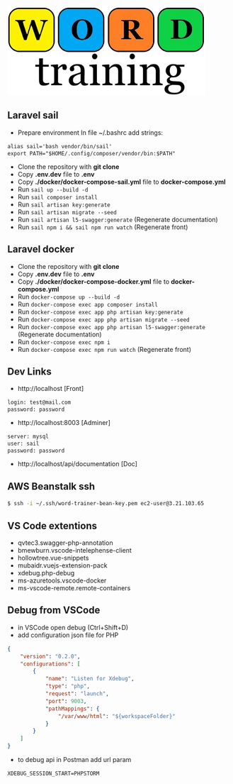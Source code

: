 ![Word trainer](/public/images/logo.png)

## Laravel sail

-   Prepare environment
    In file ~/.bashrc add strings:

```
alias sail='bash vendor/bin/sail'
export PATH="$HOME/.config/composer/vendor/bin:$PATH"
```

-   Clone the repository with **git clone**
-   Copy **.env.dev** file to **.env**
-   Copy **./docker/docker-compose-sail.yml** file to **docker-compose.yml**
-   Run `sail up --build -d`
-   Run `sail composer install`
-   Run `sail artisan key:generate`
-   Run `sail artisan migrate --seed`
-   Run `sail artisan l5-swagger:generate` (Regenerate documentation)
-   Run `sail npm i && sail npm run watch` (Regenerate front)

## Laravel docker

-   Clone the repository with **git clone**
-   Copy **.env.dev** file to **.env**
-   Copy **./docker/docker-compose-docker.yml** file to **docker-compose.yml**
-   Run `docker-compose up --build -d`
-   Run `docker-compose exec app composer install`
-   Run `docker-compose exec app php artisan key:generate`
-   Run `docker-compose exec app php artisan migrate --seed`
-   Run `docker-compose exec app php artisan l5-swagger:generate` (Regenerate documentation)
-   Run `docker-compose exec npm i`
-   Run `docker-compose exec npm run watch` (Regenerate front)

## Dev Links

-   http://localhost [Front]

```properties
login: test@mail.com
password: password
```

-   http://localhost:8003 [Adminer]

```properties
server: mysql
user: sail
password: password
```

-   http://localhost/api/documentation [Doc]

## AWS Beanstalk ssh

```bash
$ ssh -i ~/.ssh/word-trainer-bean-key.pem ec2-user@3.21.103.65
```

## VS Code extentions

-   qvtec3.swagger-php-annotation
-   bmewburn.vscode-intelephense-client
-   hollowtree.vue-snippets
-   mubaidr.vuejs-extension-pack
-   xdebug.php-debug
-   ms-azuretools.vscode-docker
-   ms-vscode-remote.remote-containers

## Debug from VSCode

-   in VSCode open debug (Ctrl+Shift+D)
-   add configuration json file for PHP

```json
{
    "version": "0.2.0",
    "configurations": [
        {
            "name": "Listen for Xdebug",
            "type": "php",
            "request": "launch",
            "port": 9003,
            "pathMappings": {
                "/var/www/html": "${workspaceFolder}"
            }
        }
    ]
}
```

-   to debug api in Postman add url param

```properties
XDEBUG_SESSION_START=PHPSTORM
```
